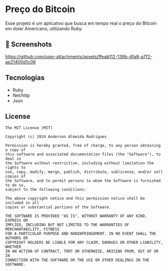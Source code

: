 # Preço do Bitcoin
Esse projeto é um aplicativo que busca em tempo real o preço do Bitcoin em dolar Americano, utilizando Ruby.

## :camera_flash: Screenshots
https://github.com/user-attachments/assets/ffeab112-139b-4fa8-a7f2-ae21400d1c06


## Tecnologias
- Ruby
- Net/http
- Json

## License
```
The MIT License (MIT)

Copyright (c) 2024 Anderson Almeida Rodrigues

Permission is hereby granted, free of charge, to any person obtaining a copy of
this software and associated documentation files (the "Software"), to deal in
the Software without restriction, including without limitation the rights to
use, copy, modify, merge, publish, distribute, sublicense, and/or sell copies of
the Software, and to permit persons to whom the Software is furnished to do so,
subject to the following conditions:

The above copyright notice and this permission notice shall be included in all
copies or substantial portions of the Software.

THE SOFTWARE IS PROVIDED "AS IS", WITHOUT WARRANTY OF ANY KIND, EXPRESS OR
IMPLIED, INCLUDING BUT NOT LIMITED TO THE WARRANTIES OF MERCHANTABILITY, FITNESS
FOR A PARTICULAR PURPOSE AND NONINFRINGEMENT. IN NO EVENT SHALL THE AUTHORS OR
COPYRIGHT HOLDERS BE LIABLE FOR ANY CLAIM, DAMAGES OR OTHER LIABILITY, WHETHER
IN AN ACTION OF CONTRACT, TORT OR OTHERWISE, ARISING FROM, OUT OF OR IN
CONNECTION WITH THE SOFTWARE OR THE USE OR OTHER DEALINGS IN THE SOFTWARE.
```
